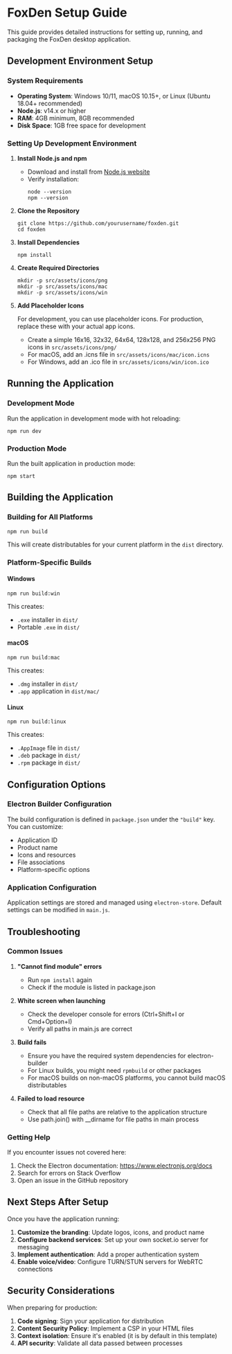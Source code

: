 # FoxDen Setup Guide

This guide provides detailed instructions for setting up, running, and packaging the FoxDen desktop application.

## Development Environment Setup

### System Requirements

- **Operating System**: Windows 10/11, macOS 10.15+, or Linux (Ubuntu 18.04+ recommended)
- **Node.js**: v14.x or higher
- **RAM**: 4GB minimum, 8GB recommended
- **Disk Space**: 1GB free space for development

### Setting Up Development Environment

1. **Install Node.js and npm**
   - Download and install from [Node.js website](https://nodejs.org/)
   - Verify installation:
     ```
     node --version
     npm --version
     ```

2. **Clone the Repository**
   ```
   git clone https://github.com/yourusername/foxden.git
   cd foxden
   ```

3. **Install Dependencies**
   ```
   npm install
   ```

4. **Create Required Directories**
   ```
   mkdir -p src/assets/icons/png
   mkdir -p src/assets/icons/mac
   mkdir -p src/assets/icons/win
   ```

5. **Add Placeholder Icons**
   
   For development, you can use placeholder icons. For production, replace these with your actual app icons.
   
   - Create a simple 16x16, 32x32, 64x64, 128x128, and 256x256 PNG icons in `src/assets/icons/png/`
   - For macOS, add an .icns file in `src/assets/icons/mac/icon.icns`
   - For Windows, add an .ico file in `src/assets/icons/win/icon.ico`

## Running the Application

### Development Mode

Run the application in development mode with hot reloading:
```
npm run dev
```

### Production Mode

Run the built application in production mode:
```
npm start
```

## Building the Application

### Building for All Platforms

```
npm run build
```

This will create distributables for your current platform in the `dist` directory.

### Platform-Specific Builds

#### Windows
```
npm run build:win
```
This creates:
- `.exe` installer in `dist/`
- Portable `.exe` in `dist/`

#### macOS
```
npm run build:mac
```
This creates:
- `.dmg` installer in `dist/`
- `.app` application in `dist/mac/`

#### Linux
```
npm run build:linux
```
This creates:
- `.AppImage` file in `dist/`
- `.deb` package in `dist/`
- `.rpm` package in `dist/`

## Configuration Options

### Electron Builder Configuration

The build configuration is defined in `package.json` under the `"build"` key. You can customize:

- Application ID
- Product name
- Icons and resources
- File associations
- Platform-specific options

### Application Configuration

Application settings are stored and managed using `electron-store`. Default settings can be modified in `main.js`.

## Troubleshooting

### Common Issues

1. **"Cannot find module" errors**
   - Run `npm install` again
   - Check if the module is listed in package.json

2. **White screen when launching**
   - Check the developer console for errors (Ctrl+Shift+I or Cmd+Option+I)
   - Verify all paths in main.js are correct

3. **Build fails**
   - Ensure you have the required system dependencies for electron-builder
   - For Linux builds, you might need `rpmbuild` or other packages
   - For macOS builds on non-macOS platforms, you cannot build macOS distributables

4. **Failed to load resource**
   - Check that all file paths are relative to the application structure
   - Use path.join() with __dirname for file paths in main process

### Getting Help

If you encounter issues not covered here:
1. Check the Electron documentation: https://www.electronjs.org/docs
2. Search for errors on Stack Overflow
3. Open an issue in the GitHub repository

## Next Steps After Setup

Once you have the application running:

1. **Customize the branding**: Update logos, icons, and product name
2. **Configure backend services**: Set up your own socket.io server for messaging
3. **Implement authentication**: Add a proper authentication system
4. **Enable voice/video**: Configure TURN/STUN servers for WebRTC connections

## Security Considerations

When preparing for production:

1. **Code signing**: Sign your application for distribution
2. **Content Security Policy**: Implement a CSP in your HTML files
3. **Context isolation**: Ensure it's enabled (it is by default in this template)
4. **API security**: Validate all data passed between processes
